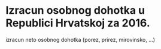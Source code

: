# Izracun osobnog dohotka u Republici Hrvatskoj za 2016.
izracun neto osobnog dohotka (porez, prirez, mirovinsko, ...)
